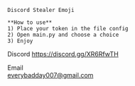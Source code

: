 ```````````````````````````````````````````````
Discord Stealer Emoji

**How to use**
1) Place your token in the file config
2) Open main.py and choose a choice
3) Enjoy
```````````````````````````````````````````````

Discord 
https://discord.gg/XR6RfwTH

Email     
everybadday007@gmail.com

